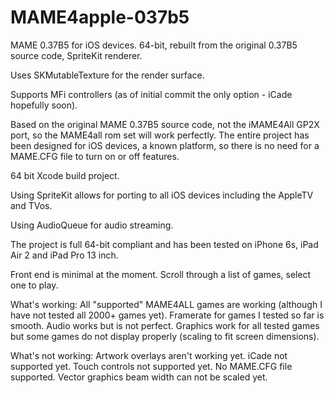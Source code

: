 # MAME4apple-037b5

MAME 0.37B5 for iOS devices. 64-bit, rebuilt from the original 0.37B5 source code, SpriteKit renderer.

Uses SKMutableTexture for the render surface.

Supports MFi controllers (as of initial commit the only option - iCade hopefully soon).

Based on the original MAME 0.37B5 source code, not the iMAME4All GP2X port, so the MAME4all rom set will work perfectly. The entire project has been designed for iOS devices, a known platform, so there is no need for a MAME.CFG file to turn on or off features.

64 bit Xcode build project.

Using SpriteKit allows for porting to all iOS devices including the AppleTV and TVos.

Using AudioQueue for audio streaming.

The project is full 64-bit compliant and has been tested on iPhone 6s, iPad Air 2 and iPad Pro 13 inch.

Front end is minimal at the moment. Scroll through a list of games, select one to play.

What's working:
All "supported" MAME4ALL games are working (although I have not tested all 2000+ games yet).
Framerate for games I tested so far is smooth.
Audio works but is not perfect.
Graphics work for all tested games but some games do not display properly (scaling to fit screen dimensions).

What's not working:
Artwork overlays aren't working yet.
iCade not supported yet.
Touch controls not supported yet.
No MAME.CFG file supported.
Vector graphics beam width can not be scaled yet.
